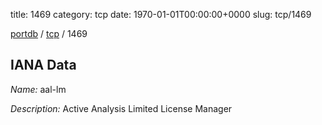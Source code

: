 title: 1469
category: tcp
date: 1970-01-01T00:00:00+0000
slug: tcp/1469

[portdb](/) / [tcp](/category/tcp.html) / 1469


## IANA Data

_Name:_ aal-lm

_Description:_ Active Analysis Limited License Manager

